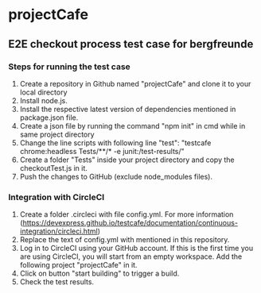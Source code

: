 # projectCafe
## E2E checkout process test case for bergfreunde
 
### Steps for running the test case 
1. Create a repository in Github named "projectCafe" and clone it to your local directory
2. Install node.js.
3. Install the respective latest version of dependencies mentioned in package.json file.
4. Create a json file by running the command "npm init" in cmd while in same project directory
5. Change the line scripts with following line "test": "testcafe chrome:headless Tests/**/* -e junit:/test-results/" 
6. Create a folder "Tests" inside your project directory and copy the checkoutTest.js in it.
7. Push the changes to GitHub (exclude node_modules files).

### Integration with CircleCI
1. Create a folder .circleci with file config.yml. For more information (https://devexpress.github.io/testcafe/documentation/continuous-integration/circleci.html)
2. Replace the text of config.yml with mentioned in this repository.
3. Log in to CircleCI using your GitHub account. If this is the first time you are using CircleCI, you will start from an empty workspace. Add the following project "projectCafe" in it.
4. Click on button "start building" to trigger a build.
5. Check the test results.



